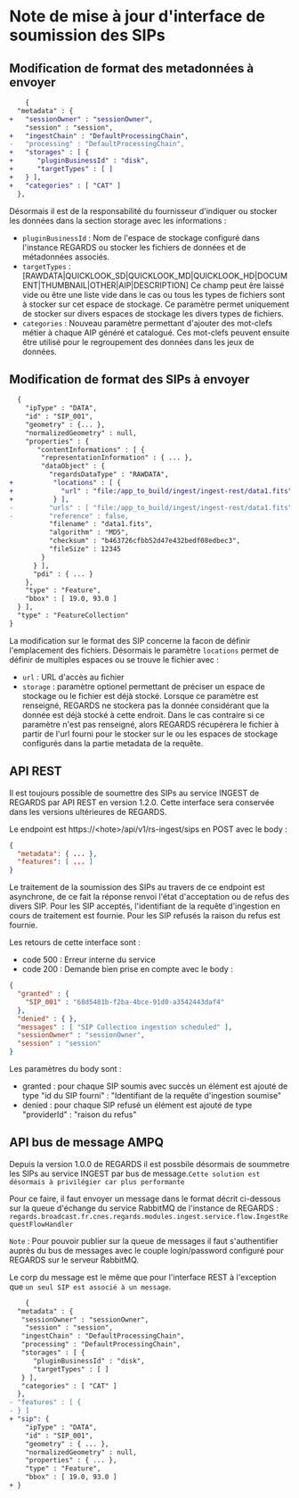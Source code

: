 # Note de mise à jour d'interface de soumission des SIPs

## Modification de format des metadonnées à envoyer

```diff
    {
  "metadata" : {
+   "sessionOwner" : "sessionOwner",
    "session" : "session",
+   "ingestChain" : "DefaultProcessingChain",
-   "processing" : "DefaultProcessingChain",
+   "storages" : [ {
+      "pluginBusinessId" : "disk",
+      "targetTypes" : [ ]
+   } ],
+   "categories" : [ "CAT" ]
  },
```

Désormais il est de la responsabilité du fournisseur d'indiquer ou stocker les données dans la section storage avec les informations :   
 - `pluginBusinessId` : Nom de l'espace de stockage configuré dans l'instance REGARDS ou stocker les fichiers de données et de métadonnées associés.  
 - `targetTypes` : [RAWDATA|QUICKLOOK_SD|QUICKLOOK_MD|QUICKLOOK_HD|DOCUMENT|THUMBNAIL|OTHER|AIP|DESCRIPTION] Ce champ peut êre laissé vide ou être une liste vide dans le cas ou tous les types de fichiers sont à stocker sur cet espace de stockage. Ce paramètre permet uniquement de stocker sur divers espaces de stockage les divers types de fichiers.  
- `categories` : Nouveau paramètre permettant d'ajouter des mot-clefs métier à chaque AIP généré et catalogué. Ces mot-clefs peuvent ensuite être utilisé pour le regroupement des données dans les jeux de données.  

## Modification de format des SIPs à envoyer
```diff
  {
    "ipType" : "DATA",
    "id" : "SIP_001",
    "geometry" : {... },
    "normalizedGeometry" : null,
    "properties" : {
       "contentInformations" : [ {
        "representationInformation" : { ... },
        "dataObject" : {
          "regardsDataType" : "RAWDATA",
+          "locations" : [ {
+            "url" : "file:/app_to_build/ingest/ingest-rest/data1.fits"
+          } ],
-         "urls" : [ "file:/app_to_build/ingest/ingest-rest/data1.fits" ],
-         "reference" : false,
          "filename" : "data1.fits",
          "algorithm" : "MD5",
          "checksum" : "b463726cfbb52d47e432bedf08edbec3",
          "fileSize" : 12345
        }
      } ],
      "pdi" : { ... }
    },
    "type" : "Feature",
    "bbox" : [ 19.0, 93.0 ]
  } ],
  "type" : "FeatureCollection"
}
```
La modification sur le format des SIP concerne la facon de définir l'emplacement des fichiers. Désormais le paramètre `locations` permet de définir de multiples espaces  ou se trouve le fichier avec :  
 - `url` : URL d'accès au fichier  
 - `storage` : paramètre optionel permettant de préciser un espace de stockage ou le fichier est déjà stocké. Lorsque ce paramètre est renseigné, REGARDS ne stockera pas la donnée considérant que la donnée est déjà stocké à cette endroit. Dans le cas contraire si ce paramètre n'est pas renseigné, alors REGARDS récupérera le fichier à partir de l'url fourni pour le stocker sur le ou les espaces de stockage configurés dans la partie metadata de la requête.  

## API REST

Il est toujours possible de soumettre des SIPs au service INGEST de REGARDS par API REST en version 1.2.0. Cette interface sera conservée dans les versions ultérieures de REGARDS.  

Le endpoint est https://\<hote\>/api/v1/rs-ingest/sips en POST avec le body :  
```json
{
  "metadata": { ... },
  "features": [ ... ]
}
```

Le traitement de la soumission des SIPs au travers de ce endpoint est asynchrone, de ce fait la réponse renvoi l'état d'acceptation ou de refus des divers SIP. Pour les SIP acceptés, l'identifiant de la requête d'ingestion en cours de traitement est fournie. Pour les SIP refusés la raison du refus est fournie.

Les retours de cette interface sont :
- code 500 : Erreur interne du service
- code 200 : Demande bien prise en compte avec le body :
```json
{
  "granted" : {
    "SIP_001" : "68d5481b-f2ba-4bce-91d0-a3542443daf4"
  },
  "denied" : { },
  "messages" : [ "SIP Collection ingestion scheduled" ],
  "sessionOwner" : "sessionOwner",
  "session" : "session"
}
```
Les paramètres du body sont :  
 - granted : pour chaque SIP soumis avec succès un élément est ajouté de type "id du SIP fourni" : "Identifiant de la requête d'ingestion soumise"  
 - denied : pour chaque SIP refusé un élément est ajouté de type "providerId" : "raison du refus"  


## API bus de message AMPQ

Depuis la version 1.0.0 de REGARDS il est possbile désormais de soummetre les SIPs au service INGEST par bus de message.`Cette solution est désormais à privilégier car plus performante`  

Pour ce faire, il faut envoyer un message dans le format décrit ci-dessous sur la queue d'échange du service RabbitMQ de l'instance de REGARDS : 
`regards.broadcast.fr.cnes.regards.modules.ingest.service.flow.IngestRequestFlowHandler`

`Note` : Pour pouvoir publier sur la queue de messages il faut s'authentifier auprès du bus de messages avec le couple login/password configuré pour REGARDS sur le serveur RabbitMQ. 

Le corp du message est le même que pour l'interface REST à l'exception que `un seul SIP est associé à un message`.

```diff
    {
  "metadata" : {
   "sessionOwner" : "sessionOwner",
    "session" : "session",
   "ingestChain" : "DefaultProcessingChain",
   "processing" : "DefaultProcessingChain",
   "storages" : [ {
      "pluginBusinessId" : "disk",
      "targetTypes" : [ ]
   } ],
   "categories" : [ "CAT" ]
  },
- "features" : [ {
- } ]
+ "sip": {
    "ipType" : "DATA",
    "id" : "SIP_001",
    "geometry" : { ... },
    "normalizedGeometry" : null,
    "properties" : { ... },
    "type" : "Feature",
    "bbox" : [ 19.0, 93.0 ]
+ }
```


